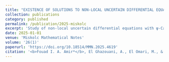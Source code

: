 ```yaml
---
title: "EXISTENCE OF SOLUTIONS TO NON-LOCAL UNCERTAIN DIFFERENTIAL EQUATIONS UNDER THE ψ-CAPUTO FRACTIONAL DERIVATIVE"
collection: publications
category: published
permalink: /publication/2025-miskolc
excerpt: 'Study of non-local uncertain differential equations with ψ-Caputo derivatives.'
date: 2025-01-01
venue: 'Miskolc Mathematical Notes'
volume: '26(1)'
paperurl: 'https://doi.org/10.18514/MMN.2025.4619'
citation: '<b>Fouad I. A. Amir*</b>, El Ghazouani, A., El Omari, M., & Melliani, S. (2025). &quot;EXISTENCE OF SOLUTIONS TO NON-LOCAL UNCERTAIN DIFFERENTIAL EQUATIONS UNDER THE ψ-CAPUTO FRACTIONAL DERIVATIVE.&quot; <i>Miskolc Mathematical Notes</i>, 26(1).'
---
```

